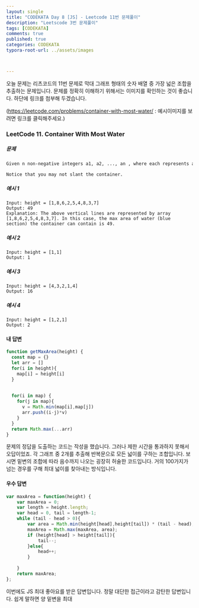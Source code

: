 ```yaml
---
layout: single
title: "CODEKATA Day 8 [JS] - Leetcode 11번 문제풀이"
description: "Leetscode 3번 문제풀이"
tags: [CODEKATA]
comments: true
published: true
categories: CODEKATA
typora-root-url: ../assets/images



---
```


 오늘 문제는 리츠코드의 11번 문제로 막대 그래프 형태의 숫자 배열 중 가장 넓은 조합을 추출하는 문제입니다. 문제를 정확히 이해하기 위해서는 이미지를 확인하는 것이 좋습니다. 하단에 링크를 첨부해 두겠습니다.

(https://leetcode.com/problems/container-with-most-water/ : 예시이미지를 보려면 링크를 클릭해주세요.)



###  LeetCode 11. Container With Most Water

##### 문제

```markdown
Given n non-negative integers a1, a2, ..., an , where each represents a point at coordinate (i, ai). n vertical lines are drawn such that the two endpoints of the line i is at (i, ai) and (i, 0). Find two lines, which, together with the x-axis forms a container, such that the container contains the most water.

Notice that you may not slant the container.
```



##### 예시 1

```
Input: height = [1,8,6,2,5,4,8,3,7]
Output: 49
Explanation: The above vertical lines are represented by array [1,8,6,2,5,4,8,3,7]. In this case, the max area of water (blue section) the container can contain is 49.
```



##### 예시 2

```
Input: height = [1,1]
Output: 1
```



##### 예시 3

```
Input: height = [4,3,2,1,4]
Output: 16
```



##### 예시 4

```
Input: height = [1,2,1]
Output: 2
```



#### 내 답변

```js
function getMaxArea(height) {
  const map = {}
  let arr = []
  for(i in height){
    map[i] = height[i]
  }
  
  
  for(i in map) {
    for(j in map){
      v = Math.min(map[i],map[j])
      arr.push((i-j)*v)   
    }
  }
  return Math.max(...arr)
}
```

 문제의 정답을 도출하는 코드는 작성을 했습니다. 그러나 제한 시간을 통과하지 못해서 오답이었죠. 각 그래프 중 2개를 추출해 반복문으로 모든 넓이를 구하는 조합입니다. 보시면 밑변의 조합에 따라 음수까지 나오는 굉장히 허술한 코드입니다. 거의 100가지가 넘는 경우를 구해 최대 넓이를 찾아내는 방식입니다. 



#### 우수 답변

```js
var maxArea = function(height) {
    var maxArea = 0;
    var length = height.length;
    var head = 0, tail = length-1;
    while (tail - head > 0){
        var area = Math.min(height[head],height[tail]) * (tail - head);
        maxArea = Math.max(maxArea, area);
        if (height[head] > height[tail]){
            tail--;
        }else{
            head++;
        }
        
    }
    return maxArea;
};
```

   이번에도 JS 최대 좋아요를 받은 답변입니다. 정말 대단한 접근이라고 감탄한 답변입니다. 쉽게 말하면 양 밑변을 최대